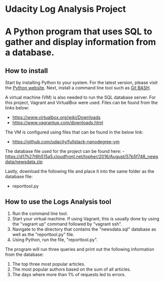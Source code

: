 # Udacity Log Analysis Project
# A Python program that uses SQL to gather and display information from a database.

## How to install

Start by installing Python to your system.  For the latest version, please visit the [Python website](https://www.python.org/).
Next, install a command line tool such as [Git BASH](https://git-for-windows.github.io/).

A virtual machine (VM) is also needed to run the SQL database server.  For this project, Vagrant and VirtualBox were used.
Files can be found from the links below:
- https://www.virtualbox.org/wiki/Downloads
- https://www.vagrantup.com/downloads.html 

The VM is configured using files that can be found in the below link:
- https://github.com/udacity/fullstack-nanodegree-vm

The database file used for the project can be found here:
-https://d17h27t6h515a5.cloudfront.net/topher/2016/August/57b5f748_newsdata/newsdata.zip

Lastly, download the following file and place it into the same folder as the database file:
- reporttool.py

## How to use the Logs Analysis tool

1. Run the command line tool.
2. Start your virtual machine.  If using Vagrant, this is usually done by using the "vagrant up" command followed by "vagrant ssh".
3. Navigate to the directory that contains the "newsdata.sql" database as well as the "reporttool.py" file.
4. Using Python, run the file, "reporttool.py".

The program will run three queries and print out the following information from the database:
1. The top three most popular articles.
2. The most popular authors based on the sum of all articles.
3. The days where more than 1% of requests led to errors.
